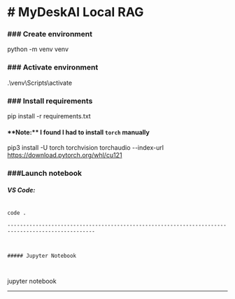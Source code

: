 # \# MyDeskAI Local RAG





### \### Create environment



python -m venv venv





### \### Activate environment



.\\venv\\Scripts\\activate





### \### Install requirements



pip install -r requirements.txt







#### \*\*Note:\*\* I found I had to install `torch` manually



pip3 install -U torch torchvision torchaudio --index-url https://download.pytorch.org/whl/cu121





### \###Launch notebook



##### VS Code:



```

code .

--------------------------------------------------------------------------------------------------



##### Jupyter Notebook



```

jupyter notebook

----------------------------------------------------------------------------------------------------

